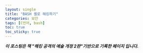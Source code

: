 ```yaml
---
layout: single
title: "BASH 셸로 해킹하기"
categories: 보안
tags: [C언어, bash]
toc: true
toc_sticky: true
---
```


***이 포스팅은 책 "해킹 공격의 예술 개정 2판"기반으로 기록한 페이지 입니다.***

